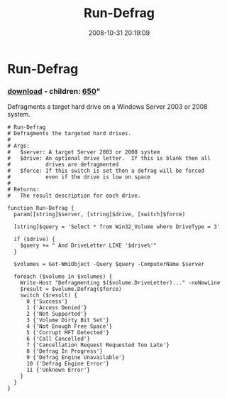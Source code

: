 ﻿---
pid:            648
parent:         0
children:       650
poster:         tojo2000
title:          Run-Defrag
date:           2008-10-31 20:19:09
format:         posh
---

# Run-Defrag

### [download](648.ps1) - children: [650](650.md)"

Defragments a target hard drive on a Windows Server 2003 or 2008 system.

```posh
# Run-Defrag
# Defragments the targeted hard drives.
#
# Args:
#   $server: A target Server 2003 or 2008 system
#   $drive: An optional drive letter.  If this is blank then all 
#           drives are defragmented
#   $force: If this switch is set then a defrag will be forced
#           even if the drive is low on space
#
# Returns:
#   The result description for each drive.

function Run-Defrag {
  param([string]$server, [string]$drive, [switch]$force)

  [string]$query = 'Select * from Win32_Volume where DriveType = 3'

  if ($drive) {
    $query += " And DriveLetter LIKE '$drive%'"
  }

  $volumes = Get-WmiObject -Query $query -ComputerName $server

  foreach ($volume in $volumes) {
    Write-Host "Defragmenting $($volume.DriveLetter)..." -noNewLine
    $result = $volume.Defrag($force)
    switch ($result) {
      0 {'Success'}
      1 {'Access Denied'}
      2 {'Not Supported'}
      3 {'Volume Dirty Bit Set'}
      4 {'Not Enough Free Space'}
      5 {'Corrupt MFT Detected'}
      6 {'Call Cancelled'}
      7 {'Cancellation Request Requested Too Late'}
      8 {'Defrag In Progress'}
      9 {'Defrag Engine Unavailable'}
      10 {'Defrag Engine Error'}
      11 {'Unknown Error'}
    }
  }
}
```
